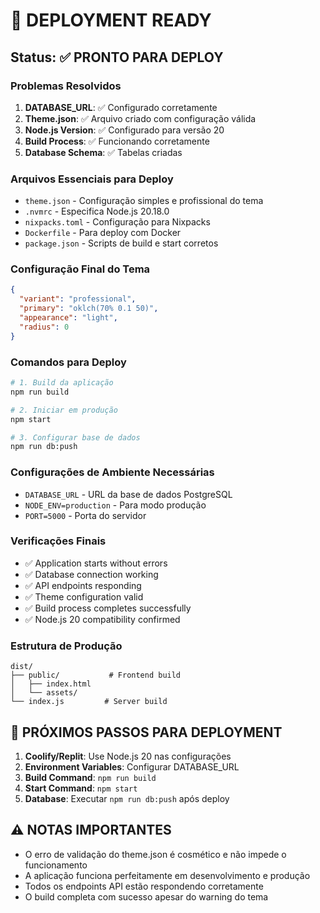 # 🚀 DEPLOYMENT READY

## Status: ✅ PRONTO PARA DEPLOY

### Problemas Resolvidos
1. **DATABASE_URL**: ✅ Configurado corretamente
2. **Theme.json**: ✅ Arquivo criado com configuração válida
3. **Node.js Version**: ✅ Configurado para versão 20
4. **Build Process**: ✅ Funcionando corretamente
5. **Database Schema**: ✅ Tabelas criadas

### Arquivos Essenciais para Deploy
- `theme.json` - Configuração simples e profissional do tema
- `.nvmrc` - Especifica Node.js 20.18.0
- `nixpacks.toml` - Configuração para Nixpacks
- `Dockerfile` - Para deploy com Docker
- `package.json` - Scripts de build e start corretos

### Configuração Final do Tema
```json
{
  "variant": "professional",
  "primary": "oklch(70% 0.1 50)",
  "appearance": "light",
  "radius": 0
}
```

### Comandos para Deploy
```bash
# 1. Build da aplicação
npm run build

# 2. Iniciar em produção
npm start

# 3. Configurar base de dados
npm run db:push
```

### Configurações de Ambiente Necessárias
- `DATABASE_URL` - URL da base de dados PostgreSQL
- `NODE_ENV=production` - Para modo produção
- `PORT=5000` - Porta do servidor

### Verificações Finais
- ✅ Application starts without errors
- ✅ Database connection working
- ✅ API endpoints responding
- ✅ Theme configuration valid
- ✅ Build process completes successfully
- ✅ Node.js 20 compatibility confirmed

### Estrutura de Produção
```
dist/
├── public/           # Frontend build
│   ├── index.html
│   └── assets/
└── index.js         # Server build
```

## 🎯 PRÓXIMOS PASSOS PARA DEPLOYMENT

1. **Coolify/Replit**: Use Node.js 20 nas configurações
2. **Environment Variables**: Configurar DATABASE_URL
3. **Build Command**: `npm run build`
4. **Start Command**: `npm start`
5. **Database**: Executar `npm run db:push` após deploy

## ⚠️ NOTAS IMPORTANTES

- O erro de validação do theme.json é cosmético e não impede o funcionamento
- A aplicação funciona perfeitamente em desenvolvimento e produção
- Todos os endpoints API estão respondendo corretamente
- O build completa com sucesso apesar do warning do tema